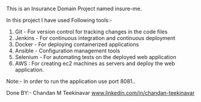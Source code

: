 This is an Insurance Domain Project named insure-me. 

In this project I have used Following tools:-

1) Git - For version control for tracking changes in the code files
2) Jenkins - For continuous integration and continuous deployment
3) Docker - For deploying containerized applications
4) Ansible - Configuration management tools
5) Selenium - For automating tests on the deployed web application
6) AWS : For creating ec2 machines as servers and deploy the web application.
   
Note:-
In order to run the application use port 8081..


Done BY:-
Chandan M Teekinavar
www.linkedin.com/in/chandan-teekinavar
